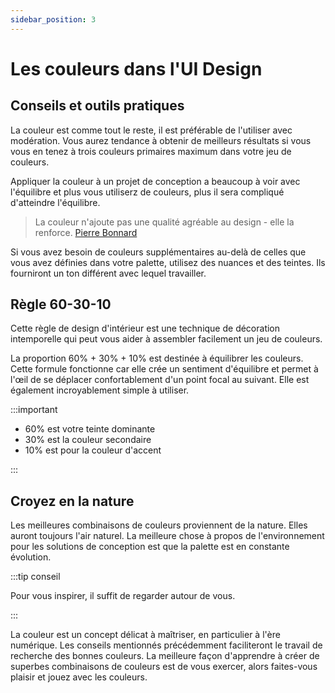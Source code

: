 ```yaml
---
sidebar_position: 3
---
```


# Les couleurs dans l'UI Design

## Conseils et outils pratiques

La couleur est comme tout le reste, il est préférable de l'utiliser avec modération. Vous aurez tendance à obtenir de meilleurs résultats si vous vous en tenez à trois couleurs primaires maximum dans votre jeu de couleurs. 

Appliquer la couleur à un projet de conception a beaucoup à voir avec l'équilibre et plus vous utiliserz de couleurs, plus il sera compliqué d'atteindre l'équilibre.

> La couleur n'ajoute pas une qualité agréable au design - elle la renforce.
>  [Pierre Bonnard](https://fr.wikipedia.org/wiki/Pierre_Bonnard)

Si vous avez besoin de couleurs supplémentaires au-delà de celles que vous avez définies dans votre palette, utilisez des nuances et des teintes. Ils fourniront un ton différent avec lequel travailler.

## Règle 60-30-10

Cette règle de design d'intérieur est une technique de décoration intemporelle qui peut vous aider à assembler facilement un jeu de couleurs.

La proportion 60% + 30% + 10% est destinée à équilibrer les couleurs. Cette formule fonctionne car elle crée un sentiment d'équilibre et permet à l'œil de se déplacer confortablement d'un point focal au suivant. Elle est également incroyablement simple à utiliser.

:::important

* 60% est votre teinte dominante
* 30% est la couleur secondaire
* 10% est pour la couleur d'accent

:::

## Croyez en la nature

Les meilleures combinaisons de couleurs proviennent de la nature. Elles auront toujours l'air naturel. La meilleure chose à propos de l'environnement pour les solutions de conception est que la palette est en constante évolution.

:::tip conseil

Pour vous inspirer, il suffit de regarder autour de vous.

:::

La couleur est un concept délicat à maîtriser, en particulier à l'ère numérique. Les conseils mentionnés précédemment faciliteront le travail de recherche des bonnes couleurs. La meilleure façon d'apprendre à créer de superbes combinaisons de couleurs est de vous exercer, alors faites-vous plaisir et jouez avec les couleurs.